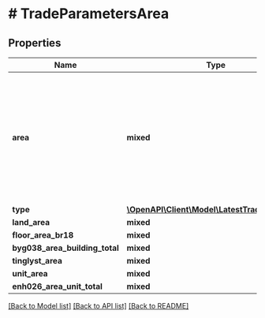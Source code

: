 # # TradeParametersArea

## Properties

Name | Type | Description | Notes
------------ | ------------- | ------------- | -------------
**area** | **mixed** | Short hand field for first available area. Generally &#x60;floor_area_br18&#x60; is preferred. However, for agricultural properties, &#x60;land_area&#x60; is used, while for condominiums &#x60;unit_area&#x60; is used. | [optional]
**type** | [**\OpenAPI\Client\Model\LatestTradeTypeEnum**](LatestTradeTypeEnum.md) |  | [optional]
**land_area** | **mixed** |  | [optional]
**floor_area_br18** | **mixed** |  | [optional]
**byg038_area_building_total** | **mixed** |  | [optional]
**tinglyst_area** | **mixed** |  | [optional]
**unit_area** | **mixed** |  | [optional]
**enh026_area_unit_total** | **mixed** |  | [optional]

[[Back to Model list]](../../README.md#models) [[Back to API list]](../../README.md#endpoints) [[Back to README]](../../README.md)
